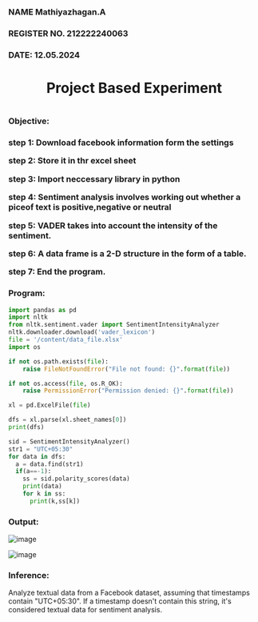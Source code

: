 <H3> NAME Mathiyazhagan.A</H3>
<H3>REGISTER NO. 212222240063</H3>
<H3>DATE: 12.05.2024</H3>
<H1 Align="center">Project Based Experiment<H1>
    
<H3>Objective:<H3>
    
   
 step 1:
 Download facebook information form the settings
 
 step 2:
Store it in thr excel sheet

 step 3:
Import neccessary library in python

 step 4:
Sentiment analysis involves working out whether a piceof text is positive,negative or neutral

 step 5:
VADER takes into account the intensity of the sentiment.

 step 6:
A data frame is a 2-D structure in the form of a table.

 step 7:
End the program.

    
<H3>Program:</H3>


```py
import pandas as pd
import nltk
from nltk.sentiment.vader import SentimentIntensityAnalyzer
nltk.downloader.download('vader_lexicon')
file = '/content/data_file.xlsx'
import os

if not os.path.exists(file):
    raise FileNotFoundError("File not found: {}".format(file))

if not os.access(file, os.R_OK):
    raise PermissionError("Permission denied: {}".format(file))

xl = pd.ExcelFile(file)

dfs = xl.parse(xl.sheet_names[0])
print(dfs)

sid = SentimentIntensityAnalyzer()
str1 = "UTC+05:30"
for data in dfs:
  a = data.find(str1)
  if(a==-1):
    ss = sid.polarity_scores(data)
    print(data)
    for k in ss:
      print(k,ss[k])
```
<H3>Output:</H3>


![image](https://github.com/shalini-venkatesan/Project-Based-Experiment-AAI/assets/118720291/3030f28d-453b-45d2-be22-0eebe31d16ef)


![image](https://github.com/shalini-venkatesan/Project-Based-Experiment-AAI/assets/118720291/4135073a-627a-4898-936d-b82bd79ba49f)


<H3>Inference:</H3>


Analyze textual data from a Facebook dataset, assuming that timestamps contain "UTC+05:30". If a timestamp doesn't contain this string, it's considered textual data for sentiment analysis.

